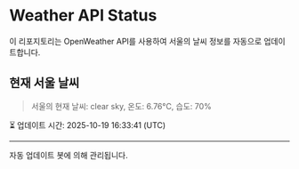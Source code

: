 
# Weather API Status

이 리포지토리는 OpenWeather API를 사용하여 서울의 날씨 정보를 자동으로 업데이트합니다.

## 현재 서울 날씨
> 서울의 현재 날씨: clear sky, 온도: 6.76°C, 습도: 70%

⏳ 업데이트 시간: 2025-10-19 16:33:41 (UTC)

---
자동 업데이트 봇에 의해 관리됩니다.
